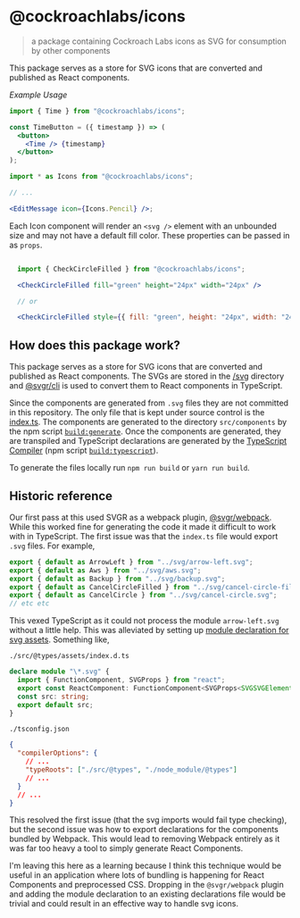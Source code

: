 # @cockroachlabs/icons

> a package containing Cockroach Labs icons as SVG for consumption by other components

This package serves as a store for SVG icons that are converted and published as React components.

_Example Usage_

```jsx
import { Time } from "@cockroachlabs/icons";

const TimeButton = ({ timestamp }) => (
  <button>
    <Time /> {timestamp}
  </button>
);
```

```jsx
import * as Icons from "@cockroachlabs/icons";

// ...

<EditMessage icon={Icons.Pencil} />;
```

Each Icon component will render an `<svg />` element with an unbounded size and may not have a default fill color. These properties can be passed in as `props`.

```jsx

  import { CheckCircleFilled } from "@cockroachlabs/icons";

  <CheckCircleFilled fill="green" height="24px" width="24px" />

  // or

  <CheckCircleFilled style={{ fill: "green", height: "24px", width: "24px" }} />
```

## How does this package work?

This package serves as a store for SVG icons that are converted and published as React components. The SVGs are stored in the [/svg](https://github.com/cockroachdb/ui/tree/master/packages/icons/svg) directory and [@svgr/cli](https://react-svgr.com/docs/cli/) is used to convert them to React components in TypeScript.

Since the components are generated from `.svg` files they are not committed in this repository. The only file that is kept under source control is the [index.ts](https://github.com/cockroachdb/ui/blob/master/packages/icons/src/index.ts). The components are generated to the directory `src/components` by the npm script [`build:generate`](https://github.com/cockroachdb/ui/blob/master/packages/icons/package.json). Once the components are generated, they are transpiled and TypeScript declarations are generated by the [TypeScript Compiler](https://www.typescriptlang.org/docs/handbook/compiler-options.html) (npm script [`build:typescript`](https://github.com/cockroachdb/ui/blob/master/packages/icons/package.json)).

To generate the files locally run `npm run build` or `yarn run build`.

## Historic reference

Our first pass at this used SVGR as a webpack plugin, [@svgr/webpack](https://react-svgr.com/docs/webpack/). While this worked fine for generating the code it made it difficult to work with in TypeScript. The first issue was that the `index.ts` file would export `.svg` files. For example,

```js
export { default as ArrowLeft } from "../svg/arrow-left.svg";
export { default as Aws } from "../svg/aws.svg";
export { default as Backup } from "../svg/backup.svg";
export { default as CancelCircleFilled } from "../svg/cancel-circle-filled.svg";
export { default as CancelCircle } from "../svg/cancel-circle.svg";
// etc etc
```

This vexed TypeScript as it could not process the module `arrow-left.svg` without a little help. This was alleviated by setting up [module declaration for svg assets](https://duncanleung.com/typescript-module-declearation-svg-img-assets/). Something like,

`./src/@types/assets/index.d.ts`

```ts
declare module "\*.svg" {
  import { FunctionComponent, SVGProps } from "react";
  export const ReactComponent: FunctionComponent<SVGProps<SVGSVGElement>>;
  const src: string;
  export default src;
}
```

`./tsconfig.json`

```json
{
  "compilerOptions": {
    // ...
    "typeRoots": ["./src/@types", "./node_module/@types"]
    // ...
  }
  // ...
}
```

This resolved the first issue (that the svg imports would fail type checking), but the second issue was how to export declarations for the components bundled by Webpack. This would lead to removing Webpack entirely as it was far too heavy a tool to simply generate React Components.

I'm leaving this here as a learning because I think this technique would be useful in an application where lots of bundling is happening for React Components and preprocessed CSS. Dropping in the `@svgr/webpack` plugin and adding the module declaration to an existing declarations file would be trivial and could result in an effective way to handle svg icons.
